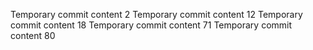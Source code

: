 Temporary commit content 2
Temporary commit content 12
Temporary commit content 18
Temporary commit content 71
Temporary commit content 80

